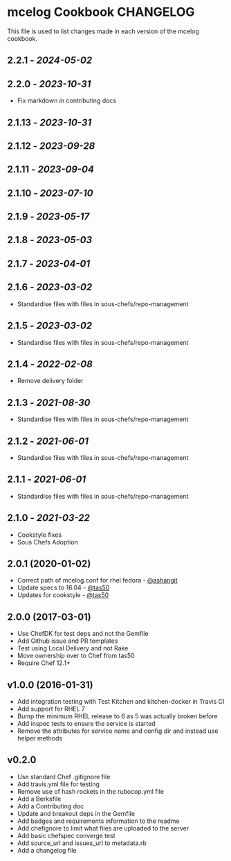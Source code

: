# mcelog Cookbook CHANGELOG

This file is used to list changes made in each version of the mcelog cookbook.

## 2.2.1 - *2024-05-02*

## 2.2.0 - *2023-10-31*

- Fix markdown in contributing docs

## 2.1.13 - *2023-10-31*

## 2.1.12 - *2023-09-28*

## 2.1.11 - *2023-09-04*

## 2.1.10 - *2023-07-10*

## 2.1.9 - *2023-05-17*

## 2.1.8 - *2023-05-03*

## 2.1.7 - *2023-04-01*

## 2.1.6 - *2023-03-02*

- Standardise files with files in sous-chefs/repo-management

## 2.1.5 - *2023-03-02*

- Standardise files with files in sous-chefs/repo-management

## 2.1.4 - *2022-02-08*

- Remove delivery folder

## 2.1.3 - *2021-08-30*

- Standardise files with files in sous-chefs/repo-management

## 2.1.2 - *2021-06-01*

- Standardise files with files in sous-chefs/repo-management

## 2.1.1 - *2021-06-01*

- Standardise files with files in sous-chefs/repo-management

## 2.1.0 - *2021-03-22*

- Cookstyle fixes
- Sous Chefs Adoption

## 2.0.1 (2020-01-02)

- Correct path of mcelog.conf for rhel fedora - [@ashangit](https://github.com/ashangit)
- Update specs to 16.04 - [@tas50](https://github.com/tas50)
- Updates for cookstyle - [@tas50](https://github.com/tas50)

## 2.0.0 (2017-03-01)

- Use ChefDK for test deps and not the Gemfile
- Add Github issue and PR templates
- Test using Local Delivery and not Rake
- Move ownership over to Chef from tas50
- Require Chef 12.1+

## v1.0.0 (2016-01-31)

- Add integration testing with Test Kitchen and kitchen-docker in Travis CI
- Add support for RHEL 7
- Bump the minimum RHEL release to 6 as 5 was actually broken before
- Add inspec tests to ensure the service is started
- Remove the attributes for service name and config dir and instead use helper methods

## v0.2.0

- Use standard Chef .gitignore file
- Add travis.yml file for testing
- Remove use of hash rockets in the rubocop.yml file
- Add a Berksfile
- Add a Contributing doc
- Update and breakout deps in the Gemfile
- Add badges and requirements information to the readme
- Add chefignore to limit what files are uploaded to the server
- Add basic chefspec converge test
- Add source\_url and issues\_url to metadata.rb
- Add a changelog file
